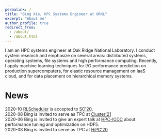 ```yaml
---
permalink: /
title: "Bing Xie, HPC Systems Engineer at ORNL"
excerpt: "About me"
author_profile: true
redirect_from: 
  - /about/
  - /about.html
---
```


I am an HPC systems engineer at Oak Ridge National Laboratory. I conduct system research and emphasize on several areas: distributed systems, operating systems, file systems and high performance computing. Recently, I apply machine learning techniques for I/O performance prediction on production supercomputers, for elastic resource management on IaaS cloud, and for data placement on hierarchical memory systems.

News
======
2020-10 [RLScheduler](https://xiexbing.github.io/publication/2020-11-rlscheduler-sc20) is accepted to [SC'20](https://sc20.supercomputing.org/).
<br>2020-08 Bing is invited to serve as TPC at [Cluster'21](https://clustercomp.org/2021/program/)
<br>2020-06 Bing is invited to give an expert talk at [HPC-IODC](https://hps.vi4io.org/events/2020/iodc) about performance tuning and optimization on HDF5. 
<br>2020-03 Bing is invited to serve as TPC at [HiPC'20](https://hipc.org/)
